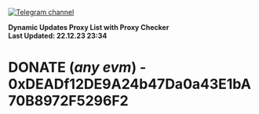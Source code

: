 [![Telegram channel](https://img.shields.io/endpoint?url=https://runkit.io/damiankrawczyk/telegram-badge/branches/master?url=https://t.me/n4z4v0d)](https://t.me/n4z4v0d) 

**Dynamic Updates Proxy List with Proxy Checker**  
**Last Updated: 22.12.23 23:34**

# DONATE (_any evm_) - 0xDEADf12DE9A24b47Da0a43E1bA70B8972F5296F2
